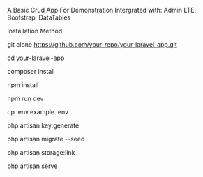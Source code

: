 A Basic Crud App For Demonstration
Intergrated with: 
Admin LTE,
Bootstrap,
DataTables







Installation Method




git clone https://github.com/your-repo/your-laravel-app.git


cd your-laravel-app


composer install

npm install

npm run dev


cp .env.example .env

php artisan key:generate


php artisan migrate --seed

php artisan storage:link

php artisan serve
